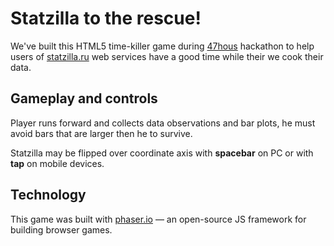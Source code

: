 # Statzilla to the rescue! 

We've built this HTML5 time-killer game during [47hous](http://47hours.org/) 
hackathon to help users of [statzilla.ru](www.statzilla.ru) web services
have a good time while their we cook their data.

## Gameplay and controls

Player runs forward and collects data observations and bar plots, he must 
avoid bars that are larger then he to survive. 

Statzilla may be flipped over coordinate axis with **spacebar** on PC or with 
**tap** on mobile devices.

## Technology

This game was built with [phaser.io](http://phaser.io/) — an open-source
JS framework for building browser games. 

  
